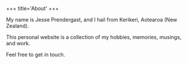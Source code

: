 +++
title='About'
+++

My name is Jesse Prendergast, and I hail from Kerikeri, Aotearoa (New Zealand).

This personal website is a collection of my hobbies, memories, musings, and work.

Feel free to get in touch. 
